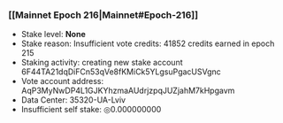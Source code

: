 ### [[Mainnet Epoch 216|Mainnet#Epoch-216]]
* Stake level: **None**
* Stake reason: Insufficient vote credits: 41852 credits earned in epoch 215
* Staking activity: creating new stake account 6F44TA21dqDiFCn53qVe8fKMiCk5YLgsuPgacUSVgnc
* Vote account address: AqP3MyNwDP4L1GJKYhzmaAUdrjzpqJUZjahM7kHpgavm
* Data Center: 35320-UA-Lviv
* Insufficient self stake: ◎0.000000000